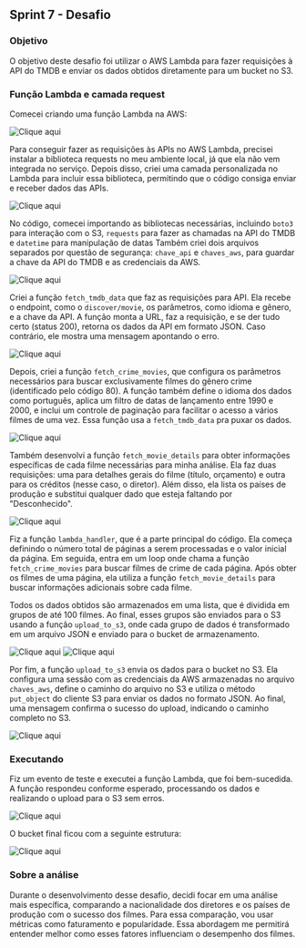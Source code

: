 ##   Sprint 7 - Desafio 

### Objetivo
O objetivo deste desafio foi utilizar o AWS Lambda para fazer requisições à API do TMDB e enviar os dados obtidos diretamente para um bucket no S3.


### Função Lambda e camada request
Comecei criando uma função Lambda na AWS:

![Clique aqui](../evidencias/funcao_lambda.jpg)

Para conseguir fazer as requisições às APIs no AWS Lambda, precisei instalar a biblioteca requests no meu ambiente local, já que ela não vem integrada no serviço. Depois disso, criei uma camada personalizada no Lambda para incluir essa biblioteca, permitindo que o código consiga enviar e receber dados das APIs. 

![Clique aqui](../evidencias/camadas.jpg)

No código, comecei importando as bibliotecas necessárias, incluindo `boto3` para interação com o S3, `requests` para fazer as chamadas na API do TMDB e `datetime` para manipulação de datas Também criei dois arquivos separados por questão de segurança: `chave_api` e `chaves_aws`, para guardar a chave da API do TMDB e as credenciais da AWS.

![Clique aqui](../evidencias/imports)

Criei a função `fetch_tmdb_data` que faz as requisições para API. Ela recebe o endpoint, como o `discover/movie`, os parâmetros, como idioma e gênero, e a chave da API. A função monta a URL, faz a requisição, e se der tudo certo (status 200), retorna os dados da API em formato JSON. Caso contrário, ele mostra uma mensagem apontando o erro.

![Clique aqui](../evidencias/fetch_tmdb_data.jpg)

Depois, criei a função `fetch_crime_movies`, que configura os parâmetros necessários para buscar exclusivamente filmes do gênero crime (identificado pelo código 80). A função também define o idioma dos dados como português, aplica um filtro de datas de lançamento entre 1990 e 2000, e inclui um controle de paginação para facilitar o acesso a vários filmes de uma vez. Essa função usa a `fetch_tmdb_data` pra puxar os dados.

![Clique aqui](../evidencias/fetch_crime_movies.jpg)

Também desenvolvi a função `fetch_movie_details` para obter informações específicas de cada filme necessárias para minha análise. Ela faz duas requisições: uma para detalhes gerais do filme (título, orçamento) e outra para os créditos (nesse caso, o diretor). Além disso, ela lista os países de produção e substitui qualquer dado que esteja faltando por "Desconhecido".

![Clique aqui](../evidencias/fetch_movies_details.jpg)

Fiz a função `lambda_handler`, que é a parte principal do código. Ela começa definindo o número total de páginas a serem processadas e o valor inicial da página. Em seguida, entra em um loop onde chama a função `fetch_crime_movies` para buscar filmes de crime de cada página. Após obter os filmes de uma página, ela utiliza a função `fetch_movie_details` para buscar informações adicionais sobre cada filme.

Todos os dados obtidos são armazenados em uma lista, que é dividida em grupos de até 100 filmes. Ao final, esses grupos são enviados para o S3 usando a função `upload_to_s3`, onde cada grupo de dados é transformado em um arquivo JSON e enviado para o bucket de armazenamento.

![Clique aqui](../evidencias/lambda_handler1.jpg)
![Clique aqui](../evidencias/lambda_handler2.jpg)

Por fim, a função `upload_to_s3` envia os dados para o bucket no S3. Ela configura uma sessão com as credenciais da AWS armazenadas no arquivo `chaves_aws`, define o caminho do arquivo no S3 e utiliza o método `put_object` do cliente S3 para enviar os dados no formato JSON. Ao final, uma mensagem confirma o sucesso do upload, indicando o caminho completo no S3.

![Clique aqui](../evidencias/upload_to_s3.jpg)


### Executando
Fiz um evento de teste e executei a função Lambda, que foi bem-sucedida. A função respondeu conforme esperado, processando os dados e realizando o upload para o S3 sem erros.

![Clique aqui](../evidencias/paginas_carregadas.jpg)

O bucket final ficou com a seguinte estrutura:

![Clique aqui](../evidencias/objetos_bucket.jpg)


### Sobre a análise
Durante o desenvolvimento desse desafio, decidi focar em uma análise mais específica, comparando a nacionalidade dos diretores e os países de produção com o sucesso dos filmes. Para essa comparação, vou usar métricas como faturamento e popularidade. Essa abordagem me permitirá entender melhor como esses fatores influenciam o desempenho dos filmes.



